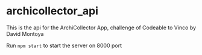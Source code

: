 # archicollector_api
This is the api for the ArchiCollector App, challenge of Codeable to Vinco
by David Montoya

Run `npm start` to start the server on 8000 port